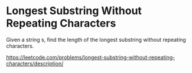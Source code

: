 # Longest Substring Without Repeating Characters

Given a string s, find the length of the longest substring without repeating characters.

https://leetcode.com/problems/longest-substring-without-repeating-characters/description/